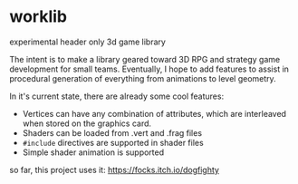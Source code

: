 # worklib
experimental header only 3d game library

The intent is to make a library geared toward 3D RPG and strategy game development
for small teams. Eventually, I hope to add features to assist in procedural generation
of everything from animations to level geometry.

In it's current state, there are already some cool features:

 - Vertices can have any combination of attributes, which are interleaved when stored on the graphics card.
 - Shaders can be loaded from .vert and .frag files
 - `#include` directives are supported in shader files
 - Simple shader animation is supported

so far, this project uses it: https://focks.itch.io/dogfighty

